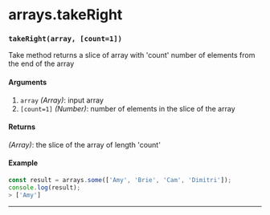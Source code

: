 # arrays.takeRight

<!-- div class="doc-container" -->

<!-- div -->


<!-- div -->

<h3 id="takerightarray-count1"><code>takeRight(array, [count=1])</code></h3>

Take method returns a slice of array with 'count' number of elements from the end of the array

#### Arguments
1. `array` *(Array)*: input array
2. `[count=1]` *(Number)*: number of elements in the slice of the array

#### Returns
*(Array)*: the slice of the array of length 'count'

#### Example
```js
const result = arrays.some(['Amy', 'Brie', 'Cam', 'Dimitri']);
console.log(result);
> ['Amy']
```
---

<!-- /div -->

<!-- /div -->

<!-- /div -->
